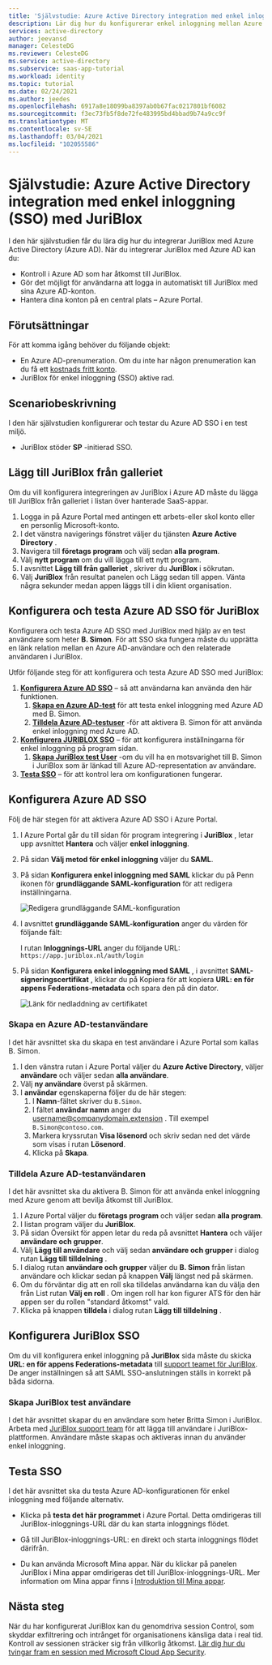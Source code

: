 ```yaml
---
title: 'Självstudie: Azure Active Directory integration med enkel inloggning (SSO) med JuriBlox | Microsoft Docs'
description: Lär dig hur du konfigurerar enkel inloggning mellan Azure Active Directory och JuriBlox.
services: active-directory
author: jeevansd
manager: CelesteDG
ms.reviewer: CelesteDG
ms.service: active-directory
ms.subservice: saas-app-tutorial
ms.workload: identity
ms.topic: tutorial
ms.date: 02/24/2021
ms.author: jeedes
ms.openlocfilehash: 6917a8e18099ba8397ab0b67fac0217801bf6082
ms.sourcegitcommit: f3ec73fb5f8de72fe483995bd4bbad9b74a9cc9f
ms.translationtype: MT
ms.contentlocale: sv-SE
ms.lasthandoff: 03/04/2021
ms.locfileid: "102055586"
---
```

# <a name="tutorial-azure-active-directory-single-sign-on-sso-integration-with-juriblox"></a>Självstudie: Azure Active Directory integration med enkel inloggning (SSO) med JuriBlox

I den här självstudien får du lära dig hur du integrerar JuriBlox med Azure Active Directory (Azure AD). När du integrerar JuriBlox med Azure AD kan du:

* Kontroll i Azure AD som har åtkomst till JuriBlox.
* Gör det möjligt för användarna att logga in automatiskt till JuriBlox med sina Azure AD-konton.
* Hantera dina konton på en central plats – Azure Portal.

## <a name="prerequisites"></a>Förutsättningar

För att komma igång behöver du följande objekt:

* En Azure AD-prenumeration. Om du inte har någon prenumeration kan du få ett [kostnads fritt konto](https://azure.microsoft.com/free/).
* JuriBlox för enkel inloggning (SSO) aktive rad.

## <a name="scenario-description"></a>Scenariobeskrivning

I den här självstudien konfigurerar och testar du Azure AD SSO i en test miljö.

* JuriBlox stöder **SP** -initierad SSO.

## <a name="add-juriblox-from-the-gallery"></a>Lägg till JuriBlox från galleriet

Om du vill konfigurera integreringen av JuriBlox i Azure AD måste du lägga till JuriBlox från galleriet i listan över hanterade SaaS-appar.

1. Logga in på Azure Portal med antingen ett arbets-eller skol konto eller en personlig Microsoft-konto.
1. I det vänstra navigerings fönstret väljer du tjänsten **Azure Active Directory** .
1. Navigera till **företags program** och välj sedan **alla program**.
1. Välj **nytt program** om du vill lägga till ett nytt program.
1. I avsnittet **Lägg till från galleriet** , skriver du **JuriBlox** i sökrutan.
1. Välj **JuriBlox** från resultat panelen och Lägg sedan till appen. Vänta några sekunder medan appen läggs till i din klient organisation.


## <a name="configure-and-test-azure-ad-sso-for-juriblox"></a>Konfigurera och testa Azure AD SSO för JuriBlox

Konfigurera och testa Azure AD SSO med JuriBlox med hjälp av en test användare som heter **B. Simon**. För att SSO ska fungera måste du upprätta en länk relation mellan en Azure AD-användare och den relaterade användaren i JuriBlox.

Utför följande steg för att konfigurera och testa Azure AD SSO med JuriBlox:

1. **[Konfigurera Azure AD SSO](#configure-azure-ad-sso)** – så att användarna kan använda den här funktionen.
    1. **[Skapa en Azure AD-test](#create-an-azure-ad-test-user)** för att testa enkel inloggning med Azure AD med B. Simon.
    1. **[Tilldela Azure AD-testuser](#assign-the-azure-ad-test-user)** -för att aktivera B. Simon för att använda enkel inloggning med Azure AD.
1. **[Konfigurera JURIBLOX SSO](#configure-juriblox-sso)** – för att konfigurera inställningarna för enkel inloggning på program sidan.
    1. **[Skapa JuriBlox test User](#create-juriblox-test-user)** -om du vill ha en motsvarighet till B. Simon i JuriBlox som är länkad till Azure AD-representation av användare.
1. **[Testa SSO](#test-sso)** – för att kontrol lera om konfigurationen fungerar.

## <a name="configure-azure-ad-sso"></a>Konfigurera Azure AD SSO

Följ de här stegen för att aktivera Azure AD SSO i Azure Portal.

1. I Azure Portal går du till sidan för program integrering i **JuriBlox** , letar upp avsnittet **Hantera** och väljer **enkel inloggning**.
1. På sidan **Välj metod för enkel inloggning** väljer du **SAML**.
1. På sidan **Konfigurera enkel inloggning med SAML** klickar du på Penn ikonen för **grundläggande SAML-konfiguration** för att redigera inställningarna.

   ![Redigera grundläggande SAML-konfiguration](common/edit-urls.png)

1. I avsnittet **grundläggande SAML-konfiguration** anger du värden för följande fält:

    I rutan **Inloggnings-URL** anger du följande URL: `https://app.juriblox.nl/auth/login`

1. På sidan **Konfigurera enkel inloggning med SAML** , i avsnittet **SAML-signeringscertifikat** , klickar du på Kopiera för att kopiera **URL: en för appens Federations-metadata** och spara den på din dator.

    ![Länk för nedladdning av certifikatet](common/copy-metadataurl.png)

### <a name="create-an-azure-ad-test-user"></a>Skapa en Azure AD-testanvändare

I det här avsnittet ska du skapa en test användare i Azure Portal som kallas B. Simon.

1. I den vänstra rutan i Azure Portal väljer du **Azure Active Directory**, väljer **användare** och väljer sedan **alla användare**.
1. Välj **ny användare** överst på skärmen.
1. I **användar** egenskaperna följer du de här stegen:
   1. I **Namn**-fältet skriver du `B.Simon`.  
   1. I fältet **användar namn** anger du username@companydomain.extension . Till exempel `B.Simon@contoso.com`.
   1. Markera kryssrutan **Visa lösenord** och skriv sedan ned det värde som visas i rutan **Lösenord**.
   1. Klicka på **Skapa**.

### <a name="assign-the-azure-ad-test-user"></a>Tilldela Azure AD-testanvändaren

I det här avsnittet ska du aktivera B. Simon för att använda enkel inloggning med Azure genom att bevilja åtkomst till JuriBlox.

1. I Azure Portal väljer du **företags program** och väljer sedan **alla program**.
1. I listan program väljer du **JuriBlox**.
1. På sidan Översikt för appen letar du reda på avsnittet **Hantera** och väljer **användare och grupper**.
1. Välj **Lägg till användare** och välj sedan **användare och grupper** i dialog rutan **Lägg till tilldelning** .
1. I dialog rutan **användare och grupper** väljer du **B. Simon** från listan användare och klickar sedan på knappen **Välj** längst ned på skärmen.
1. Om du förväntar dig att en roll ska tilldelas användarna kan du välja den från List rutan **Välj en roll** . Om ingen roll har kon figurer ATS för den här appen ser du rollen "standard åtkomst" vald.
1. Klicka på knappen **tilldela** i dialog rutan **Lägg till tilldelning** .

## <a name="configure-juriblox-sso"></a>Konfigurera JuriBlox SSO

Om du vill konfigurera enkel inloggning på **JuriBlox** sida måste du skicka **URL: en för appens Federations-metadata** till [support teamet för JuriBlox](mailto:support@juriblox.nl). De anger inställningen så att SAML SSO-anslutningen ställs in korrekt på båda sidorna.

### <a name="create-juriblox-test-user"></a>Skapa JuriBlox test användare

I det här avsnittet skapar du en användare som heter Britta Simon i JuriBlox. Arbeta med [JuriBlox support team](mailto:support@juriblox.nl) för att lägga till användare i JuriBlox-plattformen. Användare måste skapas och aktiveras innan du använder enkel inloggning.

## <a name="test-sso"></a>Testa SSO 

I det här avsnittet ska du testa Azure AD-konfigurationen för enkel inloggning med följande alternativ. 

* Klicka på **testa det här programmet** i Azure Portal. Detta omdirigeras till JuriBlox-inloggnings-URL där du kan starta inloggnings flödet. 

* Gå till JuriBlox-inloggnings-URL: en direkt och starta inloggnings flödet därifrån.

* Du kan använda Microsoft Mina appar. När du klickar på panelen JuriBlox i Mina appar omdirigeras det till JuriBlox-inloggnings-URL. Mer information om Mina appar finns i [Introduktion till Mina appar](https://docs.microsoft.com/azure/active-directory/active-directory-saas-access-panel-introduction).

## <a name="next-steps"></a>Nästa steg

När du har konfigurerat JuriBlox kan du genomdriva session Control, som skyddar exfiltrering och intrånget för organisationens känsliga data i real tid. Kontroll av sessionen sträcker sig från villkorlig åtkomst. [Lär dig hur du tvingar fram en session med Microsoft Cloud App Security](https://docs.microsoft.com/cloud-app-security/proxy-deployment-any-app).